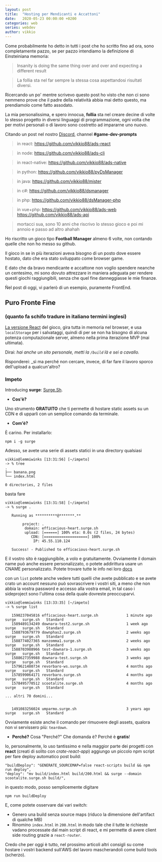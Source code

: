 ```yaml
---
layout: post
title:  "Hosting per Mendicanti e Accattoni"
date:   2020-05-23 00:00:00 +0200
categories: web
series: webdev
author: vikkio
---
```


Come probabilmente ho detto in tutti i post che ho scritto fino ad ora, sono completamente pazzo, se per pazzo intendiamo la definizione di Einsteiniana memoria:

> Insanity is doing the same thing over and over and expecting a different result

> La follia sta nel far sempre la stessa cosa aspettandosi risultati diversi.

Ricercando un po' mentre scrivevo questo post ho visto che non ci sono nemmeno prove che il padre della relatività abbia mai detto questo, ma prendiamolo come fatto assodato.

La mia personalissima, e spero innocua, **follia** sta nel creare decine di volte lo stesso progetto in diversi linguaggi di programmazione, ogni volta che per motivi personali o di lavoro sono costretto ad impararne uno nuovo.

Citando un post nel nostro [Discord](https://discord.gg/8SywyRv), channel **#game-dev-prompts**

> in react: https://github.com/vikkio88/ads-react

> in node: https://github.com/vikkio88/ads-cli

> in react-native: https://github.com/vikkio88/ads-native

> in python: https://github.com/vikkio88/pyDsManager

> in java: https://github.com/vikkio88/mister

> in c#: https://github.com/vikkio88/dsmanager

> in php: https://github.com/vikkio88/dsManager-php 

> in vue+php: https://github.com/vikkio88/ads-web https://github.com/vikkio88/ads-api

> mortacci sua, sono 10 anni che riscrivo lo stesso gioco e poi mi annoio e passo ad altro ahahah


Ho riscritto un gioco tipo **Football Manager** almeno 6 volte, non contando quelle che non ho messo su github.

Il gioco in se in più iterazioni aveva bisogno di un posto dove essere hostato, dato che era stato sviluppato come browser game.

E dato che da bravo mendicante e accattone non voglio spendere neanche un centesimo, mi sono dovuto attrezzare in maniera adeguata per rendere questi giochi raggiungibili, senza che quel fine danneggiasse le mie finanze.

Ǹel post di oggi, vi parlerò di un esempio, puramente FrontEnd.


## Puro Fronte Fine
### (quanto fa schifo tradure in italiano termini inglesi)
[La versione React](https://github.com/vikkio88/ads-react) del gioco, gira tutta in memoria nel browser, e usa `localStorage` per i salvataggi, quindi di per se non ha bisogno di alcuna potenza computazionale server, almeno nella prima iterazione MVP (mai ultimata).

Dirai: _hai anche un sito personale, metti la `/build` là e sei a cavallo._

Risponderei: _sì ma perché non cercare, invece, di far fare il lavoro sporco dell'upload a qualcun'altro?

### Impeto
Introducing **surge**: [Surge.Sh](https://surge.sh).

- **Cos'è?**

Uno strumento **GRATUITO** che ti permette di hostare static assets su un CDN e di upparli con un semplice comando da terminale.

- **Com'è?**

È carino. Per installarlo:
```
npm i -g surge
```

Adesso, se avete una serie di assets statici in una directory qualsiasi
```
vikkio@lemmiwinks [13:31:56] [~/impeto] 
-> % tree
.
├── banana.png
└── index.html

0 directories, 2 files

```

basta fare
```
vikkio@lemmiwinks [13:31:58] [~/impeto] 
-> % surge .

   Running as **********@*******.**

        project: .
         domain: efficacious-heart.surge.sh
         upload: [======] 100% eta: 0.0s (2 files, 24 bytes)
            CDN: [====================] 100%
             IP: 45.55.110.124

   Success! - Published to efficacious-heart.surge.sh

```
E il vostro sito è raggiungibile, a volo e gratuitamente. Ovviamente il domain name può anche essere personalizzato, o potete addirittura usare un CNAME personalizzato. Potete trovare tutte le info nei loro [docs](https://surge.sh/help/)

con un `list` potete anche vedere tutti quelli che avete pubblicato e se avete crato un account nessuno può sovrascrivere i vostri siti, a meno che non abbia la vostra password e accesso alla vostra email, in tal caso i sideproject sono l'ultima cosa della quale dovreste preoccuparvi.

```
vikkio@lemmiwinks [13:33:35] [~/impeto] 
-> % surge list  

   1590237045816 efficacious-heart.surge.sh             1 minute ago    surge   surge.sh   Standard 
   1589489134249 downara-test2.surge.sh                 1 week ago      surge   surge.sh   Standard 
   1588793679779 downphas2.surge.sh                     2 weeks ago     surge   surge.sh   Standard 
   1588774027365 manzomma1.surge.sh                     2 weeks ago     surge   surge.sh   Standard 
   1588703988966 test-downara-1.surge.sh                3 weeks ago     surge   surge.sh   Standard 
   1588627359988 downara-test.surge.sh                  3 weeks ago     surge   surge.sh   Standard 
   1579621480734 revorbaro-ws.surge.sh                  4 months ago    surge   surge.sh   Standard 
   1578599064171 revorbaro.surge.sh                     4 months ago    surge   surge.sh   Standard 
   1578495770512 scootalite.surge.sh                    4 months ago    surge   surge.sh   Standard 

... altri 70 domini...


   1491083256024 umparmo.surge.sh                       3 years ago     surge   surge.sh   Standard 

```

Ovviamente esiste anche il comando per rimuovere degli assets, qualora non vi servissero più: `teardown`.

- **Perché?**
Cosa "Perché?" Che domanda è? Perché è **gratis**!

Io, personalmente, lo uso tantissimo e nella maggior parte dei progetti con **react** (creati di solito con *crate-react-app*) aggiungo un piccolo npm script per fare deploy automatico post build:

```
"buildDeploy": "GENERATE_SOURCEMAP=false react-scripts build && npm run deploy",
"deploy": "mv build/index.html build/200.html && surge --domain scootalite.surge.sh build/",
```

in questo modo, posso semplicemente digitare
```
npm run buildDeploy
```
E, come potete osservare dai vari switch:
- Genero una build senza source maps (riduco la dimensione dell'artifact di qualche MB)
- Rinomino `index.html` in `200.html` in modo tale che il tutte le richieste vadano processate dal main script di react, e mi permette di avere client side routing grazie a `react-router`.


Credo che per oggi è tutto, nel prossimo articoli altri consigli su come hostare i vostri backend sull'AWS del lavoro mascherandoli come build tools (scherzo).

